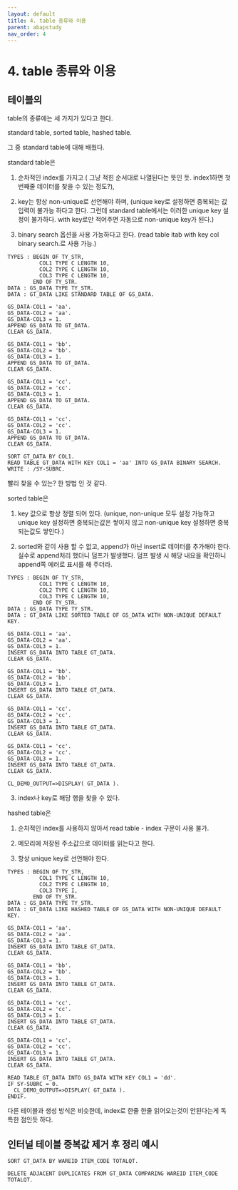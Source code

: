 ```yaml
---
layout: default
title: 4. table 종류와 이용
parent: abapstudy
nav_order: 4
---
```

# 4. table 종류와 이용

## 테이블의 

table의 종류에는 세 가지가 있다고 한다.

standard table, sorted table, hashed table.

그 중 standard table에 대해 배웠다.

standard table은

1. 순차적인 index를 가지고 ( 그냥 적힌 순서대로 나열된다는 뜻인 듯. index1하면 첫번째줄 데이터를 찾을 수 있는 정도?),

2. key는 항상 non-unique로 선언해야 하며, (unique key로 설정하면 중복되는 값 입력이 불가능 하다고 한다. 그런데 standard table에서는 이러한 unique key 설정이 불가하다. with key로만 적어주면 자동으로 non-unique key가 된다.)

3. binary search 옵션을 사용 가능하다고 한다. (read table itab with key col binary search.로 사용 가능.)

```abap
TYPES : BEGIN OF TY_STR,
          COL1 TYPE C LENGTH 10,
          COL2 TYPE C LENGTH 10,
          COL3 TYPE C LENGTH 10,
        END OF TY_STR.
DATA : GS_DATA TYPE TY_STR.
DATA : GT_DATA LIKE STANDARD TABLE OF GS_DATA.

GS_DATA-COL1 = 'aa'.
GS_DATA-COL2 = 'aa'.
GS_DATA-COL3 = 1.
APPEND GS_DATA TO GT_DATA.
CLEAR GS_DATA.

GS_DATA-COL1 = 'bb'.
GS_DATA-COL2 = 'bb'.
GS_DATA-COL3 = 1.
APPEND GS_DATA TO GT_DATA.
CLEAR GS_DATA.

GS_DATA-COL1 = 'cc'.
GS_DATA-COL2 = 'cc'.
GS_DATA-COL3 = 1.
APPEND GS_DATA TO GT_DATA.
CLEAR GS_DATA.

GS_DATA-COL1 = 'cc'.
GS_DATA-COL2 = 'cc'.
GS_DATA-COL3 = 1.
APPEND GS_DATA TO GT_DATA.
CLEAR GS_DATA.

SORT GT_DATA BY COL1.
READ TABLE GT_DATA WITH KEY COL1 = 'aa' INTO GS_DATA BINARY SEARCH.
WRITE : /SY-SUBRC.
```
빨리 찾을 수 있는? 한 방법 인 것 같다.

sorted table은

1. key 값으로 항상 정렬 되어 있다. (unique, non-unique 모두 설정 가능하고 unique key 설정하면 중복되는값은 쌓이지 않고 non-unique key 설정하면 중복되는값도 쌓인다.)

2. sorted와 같이 사용 할 수 없고,  append가 아닌 insert로 데이터를 추가해야 한다. 실수로 append처리 했더니 덤프가 발생했다. 덤프 발생 시 해당 내요을 확인하니 append쪽 에러로 표시를 해 주더라.
            
```abap
TYPES : BEGIN OF TY_STR,
          COL1 TYPE C LENGTH 10,
          COL2 TYPE C LENGTH 10,
          COL3 TYPE C LENGTH 10,
        END OF TY_STR.
DATA : GS_DATA TYPE TY_STR.
DATA : GT_DATA LIKE SORTED TABLE OF GS_DATA WITH NON-UNIQUE DEFAULT KEY.

GS_DATA-COL1 = 'aa'.
GS_DATA-COL2 = 'aa'.
GS_DATA-COL3 = 1.
INSERT GS_DATA INTO TABLE GT_DATA.
CLEAR GS_DATA.

GS_DATA-COL1 = 'bb'.
GS_DATA-COL2 = 'bb'.
GS_DATA-COL3 = 1.
INSERT GS_DATA INTO TABLE GT_DATA.
CLEAR GS_DATA.

GS_DATA-COL1 = 'cc'.
GS_DATA-COL2 = 'cc'.
GS_DATA-COL3 = 1.
INSERT GS_DATA INTO TABLE GT_DATA.
CLEAR GS_DATA.

GS_DATA-COL1 = 'cc'.
GS_DATA-COL2 = 'cc'.
GS_DATA-COL3 = 1.
INSERT GS_DATA INTO TABLE GT_DATA.
CLEAR GS_DATA.

CL_DEMO_OUTPUT=>DISPLAY( GT_DATA ).
```

3. index나 key로 해당 행을 찾을 수 있다.

hashed table은

1. 순차적인 index를 사용하지 않아서 read table - index 구문이 사용 불가.

2. 메모리에 저장된 주소값으로 데이터를 읽는다고 한다.

3. 항상 unique key로 선언해야 한다.

```abap
TYPES : BEGIN OF TY_STR,
          COL1 TYPE C LENGTH 10,
          COL2 TYPE C LENGTH 10,
          COL3 TYPE I,
        END OF TY_STR.
DATA : GS_DATA TYPE TY_STR.
DATA : GT_DATA LIKE HASHED TABLE OF GS_DATA WITH NON-UNIQUE DEFAULT KEY.

GS_DATA-COL1 = 'aa'.
GS_DATA-COL2 = 'aa'.
GS_DATA-COL3 = 1.
INSERT GS_DATA INTO TABLE GT_DATA.
CLEAR GS_DATA.

GS_DATA-COL1 = 'bb'.
GS_DATA-COL2 = 'bb'.
GS_DATA-COL3 = 1.
INSERT GS_DATA INTO TABLE GT_DATA.
CLEAR GS_DATA.

GS_DATA-COL1 = 'cc'.
GS_DATA-COL2 = 'cc'.
GS_DATA-COL3 = 1.
INSERT GS_DATA INTO TABLE GT_DATA.
CLEAR GS_DATA.

GS_DATA-COL1 = 'cc'.
GS_DATA-COL2 = 'cc'.
GS_DATA-COL3 = 1.
INSERT GS_DATA INTO TABLE GT_DATA.
CLEAR GS_DATA.

READ TABLE GT_DATA INTO GS_DATA WITH KEY COL1 = 'dd'.
IF SY-SUBRC = 0.
  CL_DEMO_OUTPUT=>DISPLAY( GT_DATA ).
ENDIF.
```

다른 테이블과 생성 방식은 비슷한데, index로 한줄 한줄 읽어오는것이 안된다는게 독특한 점인듯 하다.

## 인터널 테이블 중복값 제거 후 정리 예시

```abap
SORT GT_DATA BY WAREID ITEM_CODE TOTALQT.

DELETE ADJACENT DUPLICATES FROM GT_DATA COMPARING WAREID ITEM_CODE TOTALQT.
```
